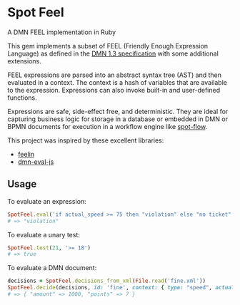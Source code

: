 # Spot Feel

A DMN FEEL implementation in Ruby

This gem implements a subset of FEEL (Friendly Enough Expression Language) as defined in the [DMN 1.3 specification](https://www.omg.org/spec/DMN/1.3/PDF) with some additional extensions.

FEEL expressions are parsed into an abstract syntax tree (AST) and then evaluated in a context. The context is a hash of variables that are available to the expression. Expressions can also invoke built-in and user-defined functions.

Expressions are safe, side-effect free, and deterministic. They are ideal for capturing business logic for storage in a database or embedded in DMN or BPMN documents for execution in a workflow engine like [spot-flow](https://github.com/connectedbits/spot_flow).

This project was inspired by these excellent libraries:

- [feelin](https://github.com/nikku/feelin)
- [dmn-eval-js](https://github.com/mineko-io/dmn-eval-js)

## Usage

To evaluate an expression:

```ruby
SpotFeel.eval('if actual_speed >= 75 then "violation" else "no ticket"', context: { actual_speed: 85, speed_limit: 65 })
# => "violation"
```

To evaluate a unary test:

```ruby
SpotFeel.test(21, '>= 18')
# => true
```

To evaluate a DMN document:

```ruby
decisions = SpotFeel.decisions_from_xml(File.read('fine.xml'))
SpotFeel.decide(decisions, id: 'fine', context: { type: "speed", actual_speed: 100, speed_limit: 65 } })
# => { "amount" => 1000, "points" => 7 }
```

## Supported Features

### Data Types

- [x] Boolean (true, false)
- [x] Number (integer, decimal)
- [x] String (single and double quoted)
- [x] Date, Time, Duration (ISO 8601)
- [x] List (array)
- [x] Context (hash)

### Expressions

- [x] Literal
- [x] Path
- [x] Arithmetic
- [x] Comparison
- [ ] Conjuction & Disjunction
- [x] Function Invocation
- [x] Positional Parameters
- [x] If Expression
- [ ] For Expression
- [ ] Quantified Expression
- [ ] Filter Expression
- [ ] Instance Of

### Unary Tests

- [x] Comparison
- [x] Interval/Range (inclusive and exclusive)
- [x] Disjunction
- [x] Negation
- [ ] Expression

### Built-in Functions

Spot Feel implements the following built-in functions (custom functions can be added to the context)

#### Conversion

- [x] string
- [x] number

#### Boolean

- [x] is defined
- [x] get or else

#### String

- [x] substring
- [x] substring before
- [x] substring after
- [x] string length
- [x] upper case
- [x] lower case
- [x] contains
- [x] starts with
- [x] ends with
- [x] matches
- [x] replace
- [x] split

#### Numeric

- [x] decimal
- [x] floor
- [x] ceiling
- [x] round up
- [x] round down
- [x] abs
- [x] modulo
- [x] sqrt
- [x] log
- [x] exp
- [x] odd
- [x] even
- [x] random

#### List

- [x] list contains
- [x] count
- [x] min
- [x] max
- [x] sum
- [x] product
- [x] mean
- [x] median
- [x] stddev
- [x] mode
- [x] all
- [x] any
- [x] sublist
- [x] append
- [x] concatenate
- [x] insert before
- [x] remove
- [x] reverse
- [x] index of
- [x] union
- [x] distinct values
- [x] duplicate values
- [x] flatten
- [x] sort
- [x] string join

#### Context

- [x] get value
- [x] context put
- [x] context merge

#### Temporal

- [x] now
- [x] today
- [x] day of week
- [x] day of year
- [x] week of year
- [x] month of year

### DMN

- [x] Parse DMN XML
- [x] Evaluate DMN Decision Tables

## Installation

Execute:

```bash
$ bundle add "spot_feel"
```

Or install it directly:

```bash
$ gem install spot_feel
```

### Setup

```bash
$ git clone ...
$ bin/setup
$ bin/guard
```

## Development

[Treetop Doumentation](https://cjheath.github.io/treetop/syntactic_recognition.html) is a good place to start learning about Treetop.

## License

The gem is available as open source under the terms of the [MIT License](https://opensource.org/licenses/MIT).

Developed by [Connected Bits](http://www.connectedbits.com)
